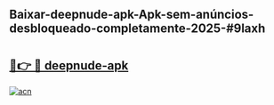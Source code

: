 ## Baixar-deepnude-apk-Apk-sem-anúncios-desbloqueado-completamente-2025-#9laxh

# <h2><a href="https://ainizakaria.my?title=deepnude-apk&ref=22M">🔗👉 🔴 deepnude-apk</a></h2>

[![acn](https://github.com/user-attachments/assets/0f9c940e-d8b0-45ae-aac7-cd30a18b3e1c)](https://ainizakaria.my?title=deepnude-apk&ref=22M)

